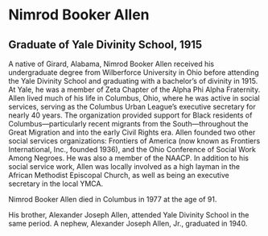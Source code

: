 # Nimrod Booker Allen
## Graduate of Yale Divinity School, 1915
A native of Girard, Alabama, Nimrod Booker Allen received his undergraduate degree from
Wilberforce University in Ohio before attending the Yale Divinity School and graduating with a
bachelor’s of divinity in 1915. At Yale, he was a member of Zeta Chapter of the Alpha Phi Alpha
Fraternity. Allen lived much of his life in Columbus, Ohio, where he was active in social services,
serving as the Columbus Urban League’s executive secretary for nearly 40 years. The
organization provided support for Black residents of Columbus—particularly recent migrants
from the South—throughout the Great Migration and into the early Civil Rights era. Allen
founded two other social services organizations: Frontiers of America (now known as Frontiers
International, Inc., founded 1936), and the Ohio Conference of Social Work Among Negroes. He
was also a member of the NAACP. In addition to his social service work, Allen was locally
involved as a high layman in the African Methodist Episcopal Church, as well as being an
executive secretary in the local YMCA.

Nimrod Booker Allen died in Columbus in 1977 at the age of 91.

His brother, Alexander Joseph Allen, attended Yale Divinity School in the same period. A
nephew, Alexander Joseph Allen, Jr., graduated in 1940.

